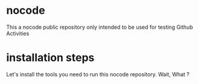 # nocode
This a nocode public repository only intended to be used for testing Github Activities

# installation steps
Let's install the tools you need to run this nocode repository. Wait, What ?
